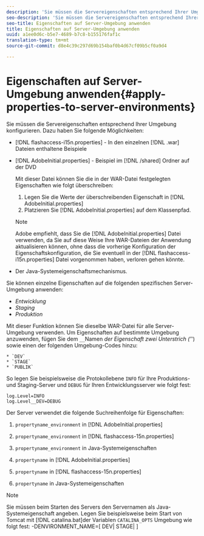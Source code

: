 ```yaml
---
description: 'Sie müssen die Servereigenschaften entsprechend Ihrer Umgebung konfigurieren. Sie können dies mithilfe eines der folgenden '
seo-description: 'Sie müssen die Servereigenschaften entsprechend Ihrer Umgebung konfigurieren. Sie können dies mithilfe eines der folgenden '
seo-title: Eigenschaften auf Server-Umgebung anwenden
title: Eigenschaften auf Server-Umgebung anwenden
uuid: a1ee0d6c-b5e7-4689-b7c8-b155176faf1c
translation-type: tm+mt
source-git-commit: d8e4c39c297d69b154baf0b4d67cf09b5cf0a9d4

---
```



# Eigenschaften auf Server-Umgebung anwenden{#apply-properties-to-server-environments}

Sie müssen die Servereigenschaften entsprechend Ihrer Umgebung konfigurieren. Dazu haben Sie folgende Möglichkeiten:

* [!DNL flashaccess-i15n.properties] - In den einzelnen [!DNL .war] Dateien enthaltene Beispiele

* [!DNL AdobeInitial.properties] - Beispiel im [!DNL /shared] Ordner auf der DVD

   Mit dieser Datei können Sie die in der WAR-Datei festgelegten Eigenschaften wie folgt überschreiben:

   1. Legen Sie die Werte der überschreibenden Eigenschaft in [!DNL AdobeInitial.properties]
   1. Platzieren Sie [!DNL AdobeInitial.properties] auf dem Klassenpfad.
   >[!NOTE]
   >
   >Adobe empfiehlt, dass Sie die [!DNL AdobeInitial.properties] Datei verwenden, da Sie auf diese Weise Ihre WAR-Dateien der Anwendung aktualisieren können, ohne dass die vorherige Konfiguration der Eigenschaftskonfiguration, die Sie eventuell in der [!DNL flashaccess-i15n.properties] Datei vorgenommen haben, verloren gehen könnte.

* Der Java-Systemeigenschaftsmechanismus.

Sie können einzelne Eigenschaften auf die folgenden spezifischen Server-Umgebung anwenden:

* *Entwicklung*
* *Staging*
* *Produktion*

Mit dieser Funktion können Sie dieselbe WAR-Datei für alle Server-Umgebung verwenden. Um Eigenschaften auf bestimmte Umgebung anzuwenden, fügen Sie dem `__`Namen *der Eigenschaft zwei Unterstrich (&#39;*&#39;) sowie einen der folgenden Umgebung-Codes hinzu:

    * `DEV`
    * `STAGE`
    * `PUBLIK`

<!--<a id="example_A7A58E3EE8DA4114B4F7A9EEB69D50CA"></a>-->

So legen Sie beispielsweise die Protokollebene `INFO` für Ihre Produktions- und Staging-Server und `DEBUG` für Ihren Entwicklungsserver wie folgt fest:

```
log.Level=INFO  
log.Level__DEV=DEBUG 
```

Der Server verwendet die folgende Suchreihenfolge für Eigenschaften:

1. `propertyname_environment` in [!DNL AdobeInitial.properties]

1. `propertyname_environment` in [!DNL flashaccess-15n.properties]

1. `propertyname_environment` in Java-Systemeigenschaften
1. `propertyname` in [!DNL AdobeInitial.properties]

1. `propertyname` in [!DNL flashaccess-15n.properties]

1. `propertyname` in Java-Systemeigenschaften

>[!NOTE]
>
>Sie müssen beim Starten des Servers den Servernamen als Java-Systemeigenschaft angeben. Legen Sie beispielsweise beim Start von Tomcat mit [!DNL catalina.bat]der Variablen `CATALINA_OPTS` Umgebung wie folgt fest:
>-DENVIRONMENT_NAME=[ DEV| STAGE| ]
